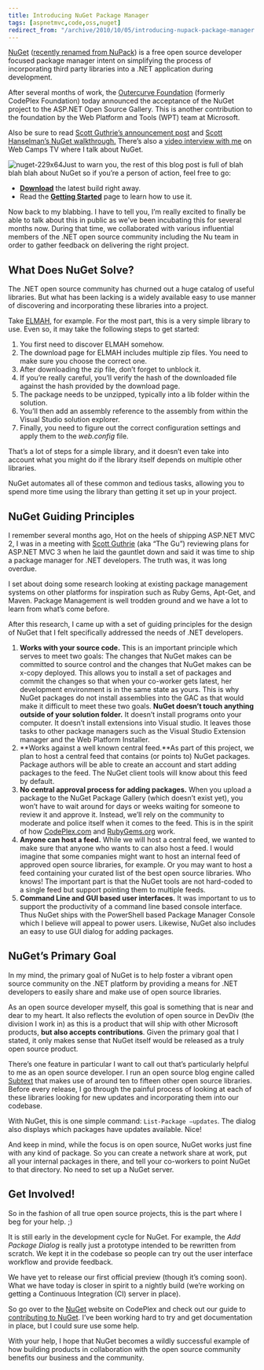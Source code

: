 ```yaml
---
title: Introducing NuGet Package Manager
tags: [aspnetmvc,code,oss,nuget]
redirect_from: "/archive/2010/10/05/introducing-nupack-package-manager.aspx/"
---
```


[NuGet](http://nuget.codeplex.com/ "NuGet Project on CodePlex")
([recently renamed from
NuPack](https://haacked.com/archive/2010/10/29/nupack-is-now-nuget.aspx "NuPack Renamed to NuGet"))
is a free open source developer focused package manager intent on
simplifying the process of incorporating third party libraries into a
.NET application during development.

After several months of work, the [Outercurve
Foundation](http://www.codeplex.org/ "CodePlex Foundation") (formerly
CodePlex Foundation) today announced the acceptance of the NuGet project
to the ASP.NET Open Source Gallery. This is another contribution to the
foundation by the Web Platform and Tools (WPT) team at Microsoft.

Also be sure to read [Scott Guthrie’s announcement
post](http://weblogs.asp.net/scottgu/archive/2010/10/06/announcing-nupack-asp-net-mvc-3-beta-and-webmatrix-beta-2.aspx "MVC 3")
and [Scott Hanselman’s NuGet
walkthrough.](http://www.hanselman.com/blog/IntroducingNuPackPackageManagementForNETAnotherPieceOfTheWebStack.aspx "NuPack")
There’s also a [video interview with
me](http://channel9.msdn.com/Shows/Web+Camps+TV/Web-Camps-TV-8-NuPack-with-Phil-Haack "Video Interview With Me on NuPack")
on Web Camps TV where I talk about NuGet.

![nuget-229x64](https://haacked.com/assets/images/haacked_com/WindowsLiveWriter/IntroducingNuPackPackageManager_8229/nuget-229x64_556266e8-afb7-4f84-912b-c99a3f9bf742.png "nuget-229x64")Just
to warn you, the rest of this blog post is full of blah blah blah about
NuGet so if you’re a person of action, feel free to go:

- [**Download**](http://nupack.codeplex.com/releases) the latest build right away.
- Read the **[Getting Started](http://nupack.codeplex.com/wikipage?title=Getting%20Started)** page to learn how to use it.

Now back to my blabbing. I have to tell you, I’m really excited to
finally be able to talk about this in public as we’ve been incubating
this for several months now. During that time, we collaborated with
various influential members of the .NET open source community including
the Nu team in order to gather feedback on delivering the right project.

## What Does NuGet Solve?

The .NET open source community has churned out a huge catalog of useful
libraries. But what has been lacking is a widely available easy to use
manner of discovering and incorporating these libraries into a project.

Take
[ELMAH](http://code.google.com/p/elmah/ "ELMAH project page on Google Code"),
for example. For the most part, this is a very simple library to use.
Even so, it may take the following steps to get started:

1.  You first need to discover ELMAH somehow.
2.  The download page for ELMAH includes multiple zip files. You need to
    make sure you choose the correct one.
3.  After downloading the zip file, don’t forget to unblock it.
4.  If you’re really careful, you’ll verify the hash of the downloaded
    file against the hash provided by the download page.
5.  The package needs to be unzipped, typically into a lib folder within
    the solution.
6.  You’ll then add an assembly reference to the assembly from within
    the Visual Studio solution explorer.
7.  Finally, you need to figure out the correct configuration settings
    and apply them to the *web.config* file.

That’s a lot of steps for a simple library, and it doesn’t even take
into account what you might do if the library itself depends on multiple
other libraries.

NuGet automates all of these common and tedious tasks, allowing you to
spend more time using the library than getting it set up in your
project.

## NuGet Guiding Principles

I remember several months ago, Hot on the heels of shipping ASP.NET MVC
2, I was in a meeting with [Scott
Guthrie](weblogs.asp.net/scottgu "Scott Guthrie's Blog") (aka “The Gu”)
reviewing plans for ASP.NET MVC 3 when he laid the gauntlet down and
said it was time to ship a package manager for .NET developers. The
truth was, it was long overdue.

I set about doing some research looking at existing package management
systems on other platforms for inspiration such as Ruby Gems, Apt-Get,
and Maven. Package Management is well trodden ground and we have a lot
to learn from what’s come before.

After this research, I came up with a set of guiding principles for the
design of NuGet that I felt specifically addressed the needs of .NET
developers.

1.  **Works with your source code.** This is an important principle
    which serves to meet two goals: The changes that NuGet makes can be
    committed to source control and the changes that NuGet makes can be
    x-copy deployed. This allows you to install a set of packages and
    commit the changes so that when your co-worker gets latest, her
    development environment is in the same state as yours. This is why
    NuGet packages do not install assemblies into the GAC as that would
    make it difficult to meet these two goals. **NuGet doesn’t touch
    anything outside of your solution folder.** It doesn’t install
    programs onto your computer. It doesn’t install extensions into
    Visual studio. It leaves those tasks to other package managers such
    as the Visual Studio Extension manager and the Web Platform
    Installer.
2.  **Works against a well known central feed.**As part of this project,
    we plan to host a central feed that contains (or points to) NuGet
    packages. Package authors will be able to create an account and
    start adding packages to the feed. The NuGet client tools will know
    about this feed by default.
3.  **No central approval process for adding packages.** When you upload
    a package to the NuGet Package Gallery (which doesn’t exist yet),
    you won’t have to wait around for days or weeks waiting for someone
    to review it and approve it. Instead, we’ll rely on the community to
    moderate and police itself when it comes to the feed. This is in the
    spirit of how
    [CodePlex.com](http://codeplex.com/ "CodePlex.com Open Source Hosting Site")
    and [RubyGems.org](http://rubygems.org "RubyGems") work.
4.  **Anyone can host a feed.** While we will host a central feed, we
    wanted to make sure that anyone who wants to can also host a feed. I
    would imagine that some companies might want to host an internal
    feed of approved open source libraries, for example. Or you may want
    to host a feed containing your curated list of the best open source
    libraries. Who knows! The important part is that the NuGet tools are
    not hard-coded to a single feed but support pointing them to
    multiple feeds.
5.  **Command Line and GUI based user interfaces.** It was important to
    us to support the productivity of a command line based console
    interface. Thus NuGet ships with the PowerShell based Package
    Manager Console which I believe will appeal to power users.
    Likewise, NuGet also includes an easy to use GUI dialog for adding
    packages.

## NuGet’s Primary Goal

In my mind, the primary goal of NuGet is to help foster a vibrant open
source community on the .NET platform by providing a means for .NET
developers to easily share and make use of open source libraries.

As an open source developer myself, this goal is something that is near
and dear to my heart. It also reflects the evolution of open source in
DevDiv (the division I work in) as this is a product that will ship with
other Microsoft products, **but also accepts contributions**. Given the
primary goal that I stated, it only makes sense that NuGet itself would
be released as a truly open source product.

There’s one feature in particular I want to call out that’s particularly
helpful to me as an open source developer. I run an open source blog
engine called
[Subtext](http://subtextproject.com/ "Subtext Blog Engine") that makes
use of around ten to fifteen other open source libraries. Before every
release, I go through the painful process of looking at each of these
libraries looking for new updates and incorporating them into our
codebase.

With NuGet, this is one simple command: `List-Package –updates`. The
dialog also displays which packages have updates available. Nice!

And keep in mind, while the focus is on open source, NuGet works just
fine with any kind of package. So you can create a network share at
work, put all your internal packages in there, and tell your co-workers
to point NuGet to that directory. No need to set up a NuGet server.

## Get Involved!

So in the fashion of all true open source projects, this is the part
where I beg for your help. ;)

It is still early in the development cycle for NuGet. For example, the
*Add Package Dialog* is really just a prototype intended to be rewritten
from scratch. We kept it in the codebase so people can try out the user
interface workflow and provide feedback.

We have yet to release our first official preview (though it’s coming
soon). What we have today is closer in spirit to a nightly build (we’re
working on getting a Continuous Integration (CI) server in place).

So go over to the
[NuGet](http://nuget.codeplex.com/ "NuGet on CodePlex.com") website on
CodePlex and check out our guide to [contributing to
NuGet](http://nuget.codeplex.com/documentation?title=Contributing%20to%20NuPack "Contributing to NuGet").
I’ve been working hard to try and get documentation in place, but I
could sure use some help.

With your help, I hope that NuGet becomes a wildly successful example of
how building products in collaboration with the open source community
benefits our business and the community.

